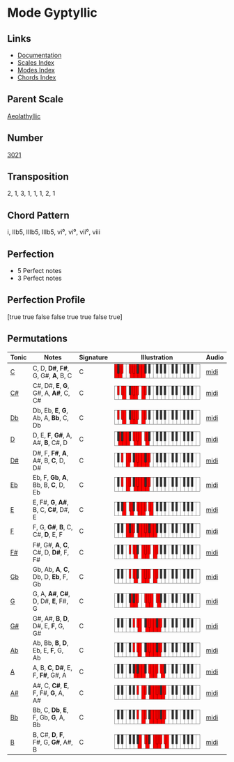 # Mode Gyptyllic

## Links

- [Documentation](README.md)
- [Scales Index](Scales.md)
- [Modes Index](Modes.md)
- [Chords Index](Chords.md)

## Parent Scale

[Aeolathyllic](ScaleAeolathyllic.md)

## Number

[3021](https://ianring.com/musictheory/scales/3021)

## Transposition

2, 1, 3, 1, 1, 1, 2, 1

## Chord Pattern

i, IIb5, IIIb5, IIIb5, vi⁰, vi⁰, vii⁰, viii

## Perfection

- 5 Perfect notes
- 3 Perfect notes

## Perfection Profile

[true true false false true true false true]

## Permutations

| Tonic | Notes | Signature | Illustration | Audio |
|-------|-------|-----------|--------------|-------|
| [C](ModeCNaturalGyptyllic.md) | C, D, **D#**, **F#**, G, G#, **A**, B, C | C | ![CNaturalGyptyllic](ModeCNaturalGyptyllic.png) | [midi](https://github.com/edipermadi/music/blob/main/docs/ModeCNaturalGyptyllic.mid?raw=true) |
| [C#](ModeCSharpGyptyllic.md) | C#, D#, **E**, **G**, G#, A, **A#**, C, C# | C | ![CSharpGyptyllic](ModeCSharpGyptyllic.png) | [midi](https://github.com/edipermadi/music/blob/main/docs/ModeCSharpGyptyllic.mid?raw=true) |
| [Db](ModeDFlatGyptyllic.md) | Db, Eb, **E**, **G**, Ab, A, **Bb**, C, Db | C | ![DFlatGyptyllic](ModeDFlatGyptyllic.png) | [midi](https://github.com/edipermadi/music/blob/main/docs/ModeDFlatGyptyllic.mid?raw=true) |
| [D](ModeDNaturalGyptyllic.md) | D, E, **F**, **G#**, A, A#, **B**, C#, D | C | ![DNaturalGyptyllic](ModeDNaturalGyptyllic.png) | [midi](https://github.com/edipermadi/music/blob/main/docs/ModeDNaturalGyptyllic.mid?raw=true) |
| [D#](ModeDSharpGyptyllic.md) | D#, F, **F#**, **A**, A#, B, **C**, D, D# | C | ![DSharpGyptyllic](ModeDSharpGyptyllic.png) | [midi](https://github.com/edipermadi/music/blob/main/docs/ModeDSharpGyptyllic.mid?raw=true) |
| [Eb](ModeEFlatGyptyllic.md) | Eb, F, **Gb**, **A**, Bb, B, **C**, D, Eb | C | ![EFlatGyptyllic](ModeEFlatGyptyllic.png) | [midi](https://github.com/edipermadi/music/blob/main/docs/ModeEFlatGyptyllic.mid?raw=true) |
| [E](ModeENaturalGyptyllic.md) | E, F#, **G**, **A#**, B, C, **C#**, D#, E | C | ![ENaturalGyptyllic](ModeENaturalGyptyllic.png) | [midi](https://github.com/edipermadi/music/blob/main/docs/ModeENaturalGyptyllic.mid?raw=true) |
| [F](ModeFNaturalGyptyllic.md) | F, G, **G#**, **B**, C, C#, **D**, E, F | C | ![FNaturalGyptyllic](ModeFNaturalGyptyllic.png) | [midi](https://github.com/edipermadi/music/blob/main/docs/ModeFNaturalGyptyllic.mid?raw=true) |
| [F#](ModeFSharpGyptyllic.md) | F#, G#, **A**, **C**, C#, D, **D#**, F, F# | C | ![FSharpGyptyllic](ModeFSharpGyptyllic.png) | [midi](https://github.com/edipermadi/music/blob/main/docs/ModeFSharpGyptyllic.mid?raw=true) |
| [Gb](ModeGFlatGyptyllic.md) | Gb, Ab, **A**, **C**, Db, D, **Eb**, F, Gb | C | ![GFlatGyptyllic](ModeGFlatGyptyllic.png) | [midi](https://github.com/edipermadi/music/blob/main/docs/ModeGFlatGyptyllic.mid?raw=true) |
| [G](ModeGNaturalGyptyllic.md) | G, A, **A#**, **C#**, D, D#, **E**, F#, G | C | ![GNaturalGyptyllic](ModeGNaturalGyptyllic.png) | [midi](https://github.com/edipermadi/music/blob/main/docs/ModeGNaturalGyptyllic.mid?raw=true) |
| [G#](ModeGSharpGyptyllic.md) | G#, A#, **B**, **D**, D#, E, **F**, G, G# | C | ![GSharpGyptyllic](ModeGSharpGyptyllic.png) | [midi](https://github.com/edipermadi/music/blob/main/docs/ModeGSharpGyptyllic.mid?raw=true) |
| [Ab](ModeAFlatGyptyllic.md) | Ab, Bb, **B**, **D**, Eb, E, **F**, G, Ab | C | ![AFlatGyptyllic](ModeAFlatGyptyllic.png) | [midi](https://github.com/edipermadi/music/blob/main/docs/ModeAFlatGyptyllic.mid?raw=true) |
| [A](ModeANaturalGyptyllic.md) | A, B, **C**, **D#**, E, F, **F#**, G#, A | C | ![ANaturalGyptyllic](ModeANaturalGyptyllic.png) | [midi](https://github.com/edipermadi/music/blob/main/docs/ModeANaturalGyptyllic.mid?raw=true) |
| [A#](ModeASharpGyptyllic.md) | A#, C, **C#**, **E**, F, F#, **G**, A, A# | C | ![ASharpGyptyllic](ModeASharpGyptyllic.png) | [midi](https://github.com/edipermadi/music/blob/main/docs/ModeASharpGyptyllic.mid?raw=true) |
| [Bb](ModeBFlatGyptyllic.md) | Bb, C, **Db**, **E**, F, Gb, **G**, A, Bb | C | ![BFlatGyptyllic](ModeBFlatGyptyllic.png) | [midi](https://github.com/edipermadi/music/blob/main/docs/ModeBFlatGyptyllic.mid?raw=true) |
| [B](ModeBNaturalGyptyllic.md) | B, C#, **D**, **F**, F#, G, **G#**, A#, B | C | ![BNaturalGyptyllic](ModeBNaturalGyptyllic.png) | [midi](https://github.com/edipermadi/music/blob/main/docs/ModeBNaturalGyptyllic.mid?raw=true) |
